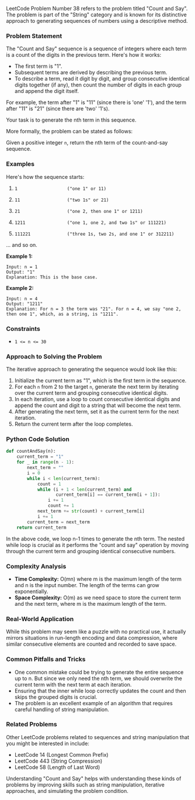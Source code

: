 LeetCode Problem Number 38 refers to the problem titled "Count and Say". The problem is part of the "String" category and is known for its distinctive approach to generating sequences of numbers using a descriptive method.

### Problem Statement

The "Count and Say" sequence is a sequence of integers where each term is a count of the digits in the previous term. Here's how it works:

- The first term is "1".
- Subsequent terms are derived by describing the previous term.
- To describe a term, read it digit by digit, and group consecutive identical digits together (if any), then count the number of digits in each group and append the digit itself.

For example, the term after "1" is "11" (since there is 'one' '1'), and the term after "11" is "21" (since there are 'two' '1's).

Your task is to generate the nth term in this sequence.

More formally, the problem can be stated as follows:

Given a positive integer `n`, return the nth term of the count-and-say sequence.

### Examples

Here's how the sequence starts:

1.     1                   ("one 1" or 11)
2.     11                  ("two 1s" or 21)
3.     21                  ("one 2, then one 1" or 1211)
4.     1211                ("one 1, one 2, and two 1s" or 111221)
5.     111221              ("three 1s, two 2s, and one 1" or 312211)
... and so on.

**Example 1:**
```
Input: n = 1
Output: "1"
Explanation: This is the base case.
```

**Example 2:**
```
Input: n = 4
Output: "1211"
Explanation: For n = 3 the term was "21". For n = 4, we say "one 2, then one 1", which, as a string, is "1211".
```

### Constraints

- `1 <= n <= 30`

### Approach to Solving the Problem

The iterative approach to generating the sequence would look like this:

1. Initialize the current term as "1", which is the first term in the sequence.
2. For each `n` from 2 to the target `n`, generate the next term by iterating over the current term and grouping consecutive identical digits.
3. In each iteration, use a loop to count consecutive identical digits and append the count and digit to a string that will become the next term.
4. After generating the next term, set it as the current term for the next iteration.
5. Return the current term after the loop completes.

### Python Code Solution

```python
def countAndSay(n):
    current_term = "1"
    for _ in range(n - 1):
        next_term = ""
        i = 0
        while i < len(current_term):
            count = 1
            while (i + 1 < len(current_term) and
                   current_term[i] == current_term[i + 1]):
                i += 1
                count += 1
            next_term += str(count) + current_term[i]
            i += 1
        current_term = next_term
    return current_term
```

In the above code, we loop n-1 times to generate the nth term. The nested while loop is crucial as it performs the "count and say" operation by moving through the current term and grouping identical consecutive numbers.

### Complexity Analysis

- **Time Complexity:** O(mn) where m is the maximum length of the term and n is the input number. The length of the terms can grow exponentially.
- **Space Complexity:** O(m) as we need space to store the current term and the next term, where m is the maximum length of the term.

### Real-World Application

While this problem may seem like a puzzle with no practical use, it actually mirrors situations in run-length encoding and data compression, where similar consecutive elements are counted and recorded to save space.

### Common Pitfalls and Tricks

- One common mistake could be trying to generate the entire sequence up to n. But since we only need the nth term, we should overwrite the current term with the next term at each iteration.
- Ensuring that the inner while loop correctly updates the count and then skips the grouped digits is crucial.
- The problem is an excellent example of an algorithm that requires careful handling of string manipulation.

### Related Problems

Other LeetCode problems related to sequences and string manipulation that you might be interested in include:

- LeetCode 14 (Longest Common Prefix)
- LeetCode 443 (String Compression)
- LeetCode 58 (Length of Last Word)

Understanding "Count and Say" helps with understanding these kinds of problems by improving skills such as string manipulation, iterative approaches, and simulating the problem condition.